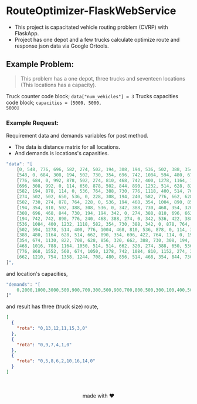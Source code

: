 
# RouteOptimizer-FlaskWebService
- This project is capacitated vehicle routing problem (CVRP) with FlaskApp.
- Project has one depot and a few trucks calculate optimize route and  response json data  via Google Ortools.

## Example Problem:

>This problem has a one depot, three trucks and seventeen locations (This locations has a capacity).

Truck counter code block; <code>data["num_vehicles"] = 3</code>
Trucks capacities code block; <code>capacities = [5000, 5000, 5000]</code>

### Example Request:

Requirement data and demands variables for post method.
- The data is distance matrix for all locations.
- And demands is locations's capasities.

```javascript
"data": "[
	[0, 548, 776, 696, 582, 274, 502, 194, 308, 194, 536, 502, 388, 354, 468, 776, 662],
	[548, 0, 684, 308, 194, 502, 730, 354, 696, 742, 1084, 594, 480, 674, 1016, 868, 1210],
	[776, 684, 0, 992, 878, 502, 274, 810, 468, 742, 400, 1278, 1164, 1130, 788, 1552, 754],
	[696, 308, 992, 0, 114, 650, 878, 502, 844, 890, 1232, 514, 628, 822, 1164, 560, 1358],
	[582, 194, 878, 114, 0, 536, 764, 388, 730, 776, 1118, 400, 514, 708, 1050, 674, 1244],
	[274, 502, 502, 650, 536, 0, 228, 308, 194, 240, 582, 776, 662, 628, 514, 1050, 708],
	[502, 730, 274, 878, 764, 228, 0, 536, 194, 468, 354, 1004, 890, 856, 514, 1278, 480],
	[194, 354, 810, 502, 388, 308, 536, 0, 342, 388, 730, 468, 354, 320, 662, 742, 856],
	[308, 696, 468, 844, 730, 194, 194, 342, 0, 274, 388, 810, 696, 662, 320, 1084, 514],
	[194, 742, 742, 890, 776, 240, 468, 388, 274, 0, 342, 536, 422, 388, 274, 810, 468],
	[536, 1084, 400, 1232, 1118, 582, 354, 730, 388, 342, 0, 878, 764, 730, 388, 1152, 354],
	[502, 594, 1278, 514, 400, 776, 1004, 468, 810, 536, 878, 0, 114, 308, 650, 274, 844],
	[388, 480, 1164, 628, 514, 662, 890, 354, 696, 422, 764, 114, 0, 194, 536, 388, 730],
	[354, 674, 1130, 822, 708, 628, 856, 320, 662, 388, 730, 308, 194, 0, 342, 422, 536],
	[468, 1016, 788, 1164, 1050, 514, 514, 662, 320, 274, 388, 650, 536, 342, 0, 764, 194],
	[776, 868, 1552, 560, 674, 1050, 1278, 742, 1084, 810, 1152, 274, 388, 422, 764, 0, 798],
	[662, 1210, 754, 1358, 1244, 708, 480, 856, 514, 468, 354, 844, 730, 536, 194, 798, 0]
]",
```
and location's capacities,
```javascript
"demands": "[
	0,2000,1000,3000,500,900,700,300,500,900,700,800,500,300,100,400,500
]"
```
and result has three (truck size) route,
```json
[
  {
    "rota": "0,13,12,11,15,3,0"
  },
  {
    "rota": "0,9,7,4,1,0"
  },
  {
    "rota": "0,5,8,6,2,10,16,14,0"
  }
]
```

<br>
<br>
<center>made with ❤️</center>
